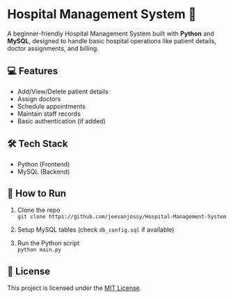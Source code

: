 # Hospital Management System 🏥

A beginner-friendly Hospital Management System built with **Python** and **MySQL**, designed to handle basic hospital operations like patient details, doctor assignments, and billing.

## 💻 Features

- Add/View/Delete patient details
- Assign doctors
- Schedule appointments
- Maintain staff records
- Basic authentication (if added)

## 🛠️ Tech Stack

- Python (Frontend)
- MySQL (Backend)

## 🚀 How to Run

1. Clone the repo  
   `git clone https://github.com/jeevanjossy/Hospital-Management-System`

2. Setup MySQL tables (check `db_config.sql` if available)

3. Run the Python script  
   `python main.py`

## 📜 License

This project is licensed under the [MIT License](LICENSE).
